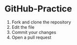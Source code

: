 # GitHub-Practice
1) Fork and clone the repository
2) Edit the file
3) Commit your changes
4) Open a pull request
